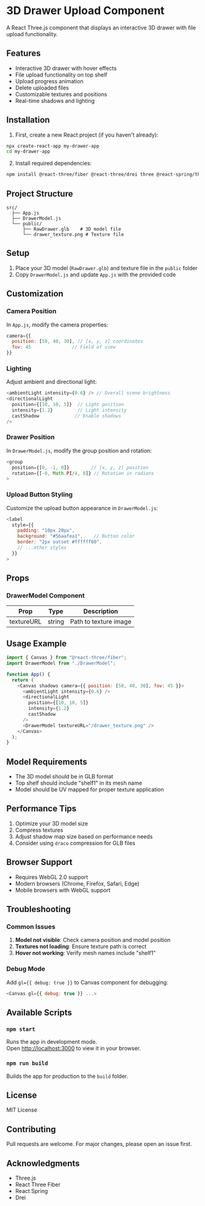 # 3D Drawer Upload Component

A React Three.js component that displays an interactive 3D drawer with file upload functionality.

## Features
- Interactive 3D drawer with hover effects
- File upload functionality on top shelf
- Upload progress animation
- Delete uploaded files
- Customizable textures and positions
- Real-time shadows and lighting

## Installation

1. First, create a new React project (if you haven't already):
```bash
npx create-react-app my-drawer-app
cd my-drawer-app
```

2. Install required dependencies:
```bash
npm install @react-three/fiber @react-three/drei three @react-spring/three
```

## Project Structure
```plaintext
src/
  ├── App.js
  ├── DrawerModel.js
  └── public/
      ├── RawDrawer.glb    # 3D model file
      └── drawer_texture.png # Texture file
```

## Setup

1. Place your 3D model (`RawDrawer.glb`) and texture file in the `public` folder
2. Copy `DrawerModel.js` and update `App.js` with the provided code

## Customization

### Camera Position
In `App.js`, modify the camera properties:
```javascript
camera={{ 
  position: [50, 40, 30], // [x, y, z] coordinates
  fov: 45               // Field of view
}}
```

### Lighting
Adjust ambient and directional light:
```javascript
<ambientLight intensity={0.6} /> // Overall scene brightness
<directionalLight
  position={[10, 10, 5]}  // Light position
  intensity={1.2}         // Light intensity
  castShadow             // Enable shadows
/>
```

### Drawer Position
In `DrawerModel.js`, modify the group position and rotation:
```javascript
<group
  position={[0, -1, 0]}        // [x, y, z] position
  rotation={[-0, Math.PI/4, 0]} // Rotation in radians
>
```

### Upload Button Styling
Customize the upload button appearance in `DrawerModel.js`:
```javascript
<label
  style={{
    padding: "10px 20px",
    background: "#56aafea1",    // Button color
    border: "2px outset #ffffff60",
    // ...other styles
  }}
>
```

## Props

### DrawerModel Component
| Prop | Type | Description |
|------|------|-------------|
| textureURL | string | Path to texture image |

## Usage Example

```javascript
import { Canvas } from "@react-three/fiber";
import DrawerModel from "./DrawerModel";

function App() {
  return (
    <Canvas shadows camera={{ position: [50, 40, 30], fov: 45 }}>
      <ambientLight intensity={0.6} />
      <directionalLight
        position={[10, 10, 5]}
        intensity={1.2}
        castShadow
      />
      <DrawerModel textureURL="/drawer_texture.png" />
    </Canvas>
  );
}
```

## Model Requirements
- The 3D model should be in GLB format
- Top shelf should include "shelf1" in its mesh name
- Model should be UV mapped for proper texture application

## Performance Tips
1. Optimize your 3D model size
2. Compress textures
3. Adjust shadow map size based on performance needs
4. Consider using `draco` compression for GLB files

## Browser Support
- Requires WebGL 2.0 support
- Modern browsers (Chrome, Firefox, Safari, Edge)
- Mobile browsers with WebGL support

## Troubleshooting

### Common Issues
1. **Model not visible**: Check camera position and model position
2. **Textures not loading**: Ensure texture path is correct
3. **Hover not working**: Verify mesh names include "shelf1"

### Debug Mode
Add `gl={{ debug: true }}` to Canvas component for debugging:
```javascript
<Canvas gl={{ debug: true }} ...>
```

## Available Scripts

### `npm start`
Runs the app in development mode.\
Open [http://localhost:3000](http://localhost:3000) to view it in your browser.

### `npm run build`
Builds the app for production to the `build` folder.

## License
MIT License

## Contributing
Pull requests are welcome. For major changes, please open an issue first.

## Acknowledgments
- Three.js
- React Three Fiber
- React Spring
- Drei